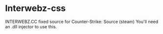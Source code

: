 # Interwebz-css
INTERWEBZ.CC fixed source for Counter-Strike: Source (steam)
You'll need an .dll injector to use this.
